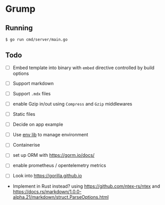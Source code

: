 # Grump

## Running

```shell
$ go run cmd/server/main.go
```

## Todo

- [ ] Embed template into binary with `embed` directive controlled by build options
- [ ] Support markdown 
- [ ] Support `.mdx` files
- [ ] enable Gzip in/out using `Compress` and `Gzip` middlewares
- [ ] Static files
- [ ] Decide on app example
- [ ] Use [env lib](https://github.com/caarlos0/env) to manage environment
- [ ] Containerise
- [ ] set up ORM with https://gorm.io/docs/
- [ ] enable prometheus / opentelemetry metrics
- [ ] Look into https://gorilla.github.io


- Implement in Rust instead? using https://github.com/ntex-rs/ntex and https://docs.rs/markdown/1.0.0-alpha.21/markdown/struct.ParseOptions.html